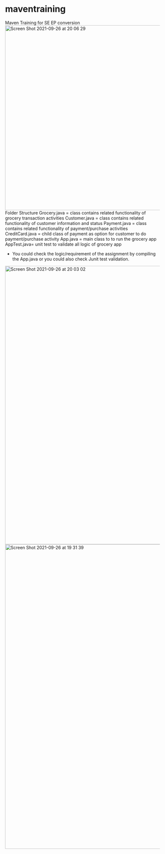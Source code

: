 # maventraining
Maven Training for SE EP conversion
<img width="601" alt="Screen Shot 2021-09-26 at 20 06 29" src="https://user-images.githubusercontent.com/47310644/134809342-02c7f8a0-60da-4b8d-ba84-d34afea15b13.png">
Folder Structure
Grocery.java = class contains related functionality of grocery transaction activities
Customer.java = class contains related functionality of customer information and status
Payment.java = class contains related functionality of payment/purchase activities
CreditCard.java = child class of payment as option for customer to do payment/purchase activity
App.java = main class to to run the grocery app
AppTest.java= unit test to validate all logic of grocery app


- You could check the logic/requirement of the assignment by compiling the App.java or you could also check Junit test validation.
<img width="905" alt="Screen Shot 2021-09-26 at 20 03 02" src="https://user-images.githubusercontent.com/47310644/134809206-76ef95ce-1406-400a-9d3b-0d9dadd2eb51.png">


<img width="990" alt="Screen Shot 2021-09-26 at 19 31 39" src="https://user-images.githubusercontent.com/47310644/134808128-c379ef6b-7760-4c98-94de-ccfc6be50350.png">
